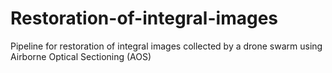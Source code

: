 # Restoration-of-integral-images
Pipeline for restoration of integral images collected by a drone swarm using Airborne Optical Sectioning (AOS)
